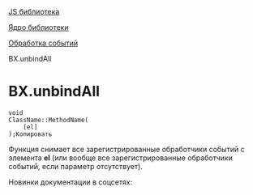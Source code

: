 [JS библиотека](/api_help/js_lib/index.php)

[Ядро библиотеки](/api_help/js_lib/kernel/index.php)

[Обработка событий](/api_help/js_lib/kernel/events/index.php)

BX.unbindAll

BX.unbindAll
============

```
void 
ClassName::MethodName(
	[el]
);Копировать
```

Функция снимает все зарегистрированные обработчики событий с элемента **el** (или вообще все зарегистрированные обработчики событий, если параметр отсутствует).

Новинки документации в соцсетях: